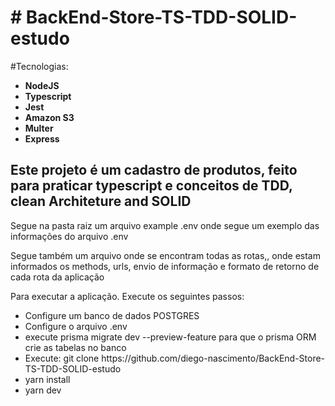 <h1># BackEnd-Store-TS-TDD-SOLID-estudo </h1>

<p>#Tecnologias:</p>
  <ul>
    <li><b>NodeJS</b></li>
    <li><b>Typescript </b></li>
    <li><b>Jest </b></li>
    <li><b>Amazon S3 </b></li>
    <li> <b>Multer </b></li>
    <li><b>Express </b></li>
</ul>
 
<h2>Este projeto é um cadastro de produtos, feito para praticar typescript e conceitos de TDD, clean Architeture and SOLID</h2>

Segue na pasta raiz um arquivo example .env onde segue um exemplo das informações do arquivo .env

Segue também um arquivo onde se encontram todas as rotas,, onde estam informados os methods, urls, envio de informação e formato de retorno de cada rota da aplicação

Para executar a aplicação. Execute os seguintes passos:

  <ul>
    <li>Configure um banco de dados POSTGRES</li>
    <li>Configure o arquivo .env</li>
    <li>execute prisma migrate dev --preview-feature para que o prisma ORM crie as tabelas no banco</li>
    <li>Execute: git clone https://github.com/diego-nascimento/BackEnd-Store-TS-TDD-SOLID-estudo</li>
    <li>yarn install</li>
    <li>yarn dev</li>
  </ul>
